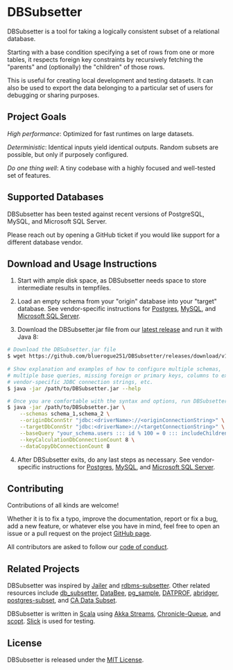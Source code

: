 # DBSubsetter

DBSubsetter is a tool for taking a logically consistent subset of a relational database.

Starting with a base condition specifying a set of rows from one or more tables, it respects foreign key constraints by recursively fetching the "parents" and (optionally) the "children" of those rows.

This is useful for creating local development and testing datasets.
It can also be used to export the data belonging to a particular set of users for debugging or sharing purposes.


## Project Goals

_High performance_: Optimized for fast runtimes on large datasets.

_Deterministic_: Identical inputs yield identical outputs. Random subsets are possible, but only if purposely configured.

_Do one thing well_: A tiny codebase with a highly focused and well-tested set of features.


## Supported Databases

DBSubsetter has been tested against recent versions of PostgreSQL, MySQL, and Microsoft SQL Server.

Please reach out by opening a GitHub ticket if you would like support for a different database vendor.


## Download and Usage Instructions

1. Start with ample disk space, as DBSubsetter needs space to store intermediate results in tempfiles.

2. Load an empty schema from your "origin" database into your "target" database. See vendor-specific instructions for [Postgres](docs/pre_subset_postgres.md), [MySQL](docs/pre_subset_mysql.md), and [Microsoft SQL Server](docs/pre_subset_ms_sql_server.md).
 
3. Download the DBSubsetter.jar file from our [latest release](https://github.com/bluerogue251/DBSubsetter/releases/latest) and run it with Java 8:

```bash
# Download the DBSubsetter.jar file
$ wget https://github.com/bluerogue251/DBSubsetter/releases/download/v1.0.0-beta.3/DBSubsetter.jar --output-document /path/to/DBSubsetter.jar
 
# Show explanation and examples of how to configure multiple schemas, 
# multiple base queries, missing foreign or primary keys, columns to exclude,
# vendor-specific JDBC connection strings, etc.
$ java -jar /path/to/DBSubsetter.jar --help

# Once you are comfortable with the syntax and options, run DBSubsetter for real
$ java -jar /path/to/DBSubsetter.jar \
    --schemas schema_1,schema_2 \
    --originDbConnStr "jdbc:<driverName>://<originConnectionString>" \
    --targetDbConnStr "jdbc:<driverName>://<targetConnectionString>" \
    --baseQuery "your_schema.users ::: id % 100 = 0 ::: includeChildren" \
    --keyCalculationDbConnectionCount 8 \
    --dataCopyDbConnectionCount 8
```

4. After DBSubsetter exits, do any last steps as necessary. See vendor-specific instructions for [Postgres](docs/post_subset_postgres.md), [MySQL](docs/post_subset_mysql.md), and [Microsoft SQL Server](docs/post_subset_ms_sql_server.md).


## Contributing

Contributions of all kinds are welcome!

Whether it is to fix a typo, improve the documentation, report or fix a bug, add a new feature, or whatever else you have in mind, feel free to open an issue or a pull request on the project [GitHub page](https://github.com/bluerogue251/DBSubsetter).

All contributors are asked to follow our [code of conduct](CODE_OF_CONDUCT.md).


## Related Projects

DBSubsetter was inspired by
[Jailer](http://jailer.sourceforge.net/home.htm) and
[rdbms-subsetter](https://github.com/18F/rdbms-subsetter).
Other related resources include
[db_subsetter](https://github.com/lostapathy/db_subsetter), 
[DataBee](https://www.databee.com/),
[pg_sample](https://github.com/mla/pg_sample),
[DATPROF](http://www.datprof.com/products/datprof-subset/),
[abridger](https://github.com/freewilll/abridger),
[postgres-subset](https://github.com/BeautifulDestinations/postgres-subset), and
[CA Data Subset](https://docops.ca.com/ca-test-data-manager/4-2/en/provisioning-test-data/subset-production-data).

DBSubsetter is written in [Scala](https://www.scala-lang.org/) using
[Akka Streams](https://doc.akka.io/docs/akka/2.5.8/stream/index.html?language=scala),
[Chronicle-Queue](https://github.com/OpenHFT/Chronicle-Queue), and
[scopt](https://github.com/scopt/scopt).
[Slick](http://slick.lightbend.com/) is used for testing.

## License

DBSubsetter is released under the [MIT License](LICENSE.txt).